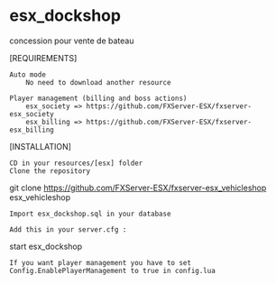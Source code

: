 # esx_dockshop
concession pour vente de bateau

[REQUIREMENTS]

    Auto mode
        No need to download another resource

    Player management (billing and boss actions)
        esx_society => https://github.com/FXServer-ESX/fxserver-esx_society
        esx_billing => https://github.com/FXServer-ESX/fxserver-esx_billing

[INSTALLATION]

    CD in your resources/[esx] folder
    Clone the repository

git clone https://github.com/FXServer-ESX/fxserver-esx_vehicleshop esx_vehicleshop

    Import esx_dockshop.sql in your database

    Add this in your server.cfg :

start esx_dockshop

    If you want player management you have to set Config.EnablePlayerManagement to true in config.lua
